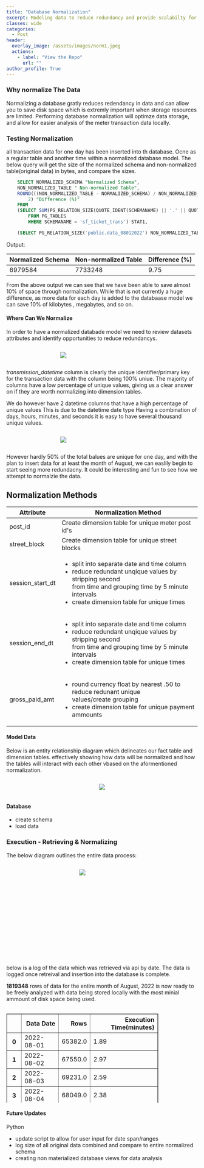 ```yaml
---
title: "Database Normalization"
excerpt: Modeling data to reduce redundancy and provide scalabilty for reporting
classes: wide
categories:
  - Post
header:
  overlay_image: /assets/images/norm1.jpeg
  actions:
    - label: "View the Repo" 
      url: ""
author_profile: True 
---
```

### Why normalize The Data
Normalizing a database gratly reduces redendancy in data and can allow you to save disk space which is extremly important when storage resources are limited.
Performing database normalization will optimze data storage, and allow for easier analysis of the meter transaction data locally. 

### Testing Normalization 
all transaction data for one day has been inserted into th database. Ocne as a regular table and another time within a normalized database model. 
The below query will get the size of the normalized schema and non-normalized table(original data) in bytes, and compare the sizes.

```sql
    SELECT NORMALIZED_SCHEMA "Normalized Schema",
	NON_NORMALIZED_TABLE " Non-normalized Table",
	ROUND(((NON_NORMALIZED_TABLE - NORMALIZED_SCHEMA) / NON_NORMALIZED_TABLE) * 100,
		2) "Difference (%)"
    FROM
	(SELECT SUM(PG_RELATION_SIZE(QUOTE_IDENT(SCHEMANAME) || '.' || QUOTE_IDENT(TABLENAME))) NORMALIZED_SCHEMA
		FROM PG_TABLES
		WHERE SCHEMANAME = 'sf_ticket_trans') STAT1,

    (SELECT PG_RELATION_SIZE('public.data_08012022') NON_NORMALIZED_TABLE) STAT2	
````
	
Output: 
<table>
<thead>
<tr>
  <th>Normalized Schema</th>
  <th>Non-normalized Table </th>
 <th>Difference (%) </th>
</tr>
</thead>
<tbody>
<tr>
  <td>6979584</td>
  <td>7733248</td>
  <td>9.75</td>
</tr>
</tbody>
</table>
  
From the above output we can see that we have been able to save almost 10% of space through normalization. While that is not currently a huge difference, as more data for each day is added to the databaase model we can save 10% of kilobytes , megabytes, and so on. 


#### Where Can We Normalize 
In order to have a normalized databade model we need to review datasets attributes and identify opportunities to reduce redundancys.
<div class="notice" style="display:flex; justify-content: center; width:300;">
<figure>
  <a href="/assets/images/normalization/uniquedf.png"><img src="/assets/images/normalization/uniquedf.png"></a>
</figure>
  </div>
  
  *transmission_datetime* column is clearly the unique identifier/primary key for the transaction data with the column being 100% uniue. 
  The majority of columns have a low percentage of unique values, giving us a clear answer on if they are worth normalizing into dimension tables. 
  
We do however have 2 datetime columns that have a high percentage of unique values This is due to the datetime date type Having a combination of days, hours, minutes, and seconds it is easy to have several thousand unique values. 

<div class="notice" style="display:flex; justify-content: center; width:300;">
<figure>
  <a href="/assets/images/normalization/datetime info.png"><img src="/assets/images/normalization/datetime info.png"></a>
</figure>
  </div>

However hardly 50% of the total balues are unique for one day, and with the plan to insert data for at least the month of August, we can easlily begin to start seeing more redundacny. It could be interesting and fun to see how we attempt to normalzie the data. 
  
## Normalization Methods 
<table>
<thead>
<tr>
  <th>Attribute</th>
  <th>Normalization Method</th>
</tr>
</thead>
<tbody>
<tr>
  <td>post_id</td>
  <td>Create dimension table for unique meter post id's</td>
</tr>
<tr>
  <td>street_block</td>
  <td>Create dimension table for unique street blocks</td>
</tr>
<tr>
  <td>session_start_dt</td>
  <td>
	<ul>  
		<li> split into separate date and time column</li>
		<li>reduce redundant unqique values by stripping second <br> from time and grouping time by 5 minute intervals</li> 
		<li>create dimension table for unique times</li>
	  </ul>
</td>
</tr>
<tr>
  <td>session_end_dt</td>
  <td>
  <ul>  
		<li> split into separate date and time column</li>
		<li>reduce redundant unqique values by stripping second <br> from time and grouping time by 5 minute intervals</li> 
		<li>create dimension table for unique times</li>
	  </ul>
  </td>
</tr>
<tr>
  <td>gross_paid_amt</td>
  <td>
  <ul>
  <li>round currency float by nearest .50 to reduce redunant unique <br> values/create grouping </li>
  <li>
  create dimension table for unique payment ammounts 
  </li>
  </ul>
   </td>
</tr>
</tbody>
</table>


#### Model Data 

Below is an entity relationship diagram which delineates our fact table and dimension tables. effectively showing how data will be normailzed and how the tables will interact with each other vbased on the aformentioned normalization.


<div class="notice" style="display:flex; justify-content: center;">

  <a href="/assets/images/normalization/sf_trans_ERD.png"><img src="/assets/images/normalization/sf_trans_ERD.png"></a>
  </div>
  
  

#### Database 
- create schema 
- load data 


### Execution - Retrieving & Normalizing 
The below diagram outlines the entire data process:


<div class="notice" style="display:flex; justify-content: center; width:400; height:250px">

  <a href="/assets/images/normalization/normalization etl diagram .png"><img src="/assets/images/normalization/normalization etl diagram .png"></a>
  </div>

below is a log of the data which was retrieved via api by date. The data is logged once retreival and insertion into the database is complete. 

**1819348** rows of data for the entire month of August, 2022 is now ready to be freely analyzed with data being stored locally with the most minial ammount of disk space being used. 

<div style="overflow-y: scroll; height:250px; width:400px;">
	<table border="1" class="dataframe">
  <thead>
    <tr style="text-align: right;">
      <th></th>
      <th>Data Date</th>
      <th>Rows</th>
      <th>Execution Time(minutes)</th>
    </tr>
  </thead>
  <tbody>
    <tr>
      <th>0</th>
      <td>2022-08-01</td>
      <td>65382.0</td>
      <td>1.89</td>
    </tr>
    <tr>
      <th>1</th>
      <td>2022-08-02</td>
      <td>67550.0</td>
      <td>2.97</td>
    </tr>
    <tr>
      <th>2</th>
      <td>2022-08-03</td>
      <td>69231.0</td>
      <td>2.59</td>
    </tr>
    <tr>
      <th>3</th>
      <td>2022-08-04</td>
      <td>68049.0</td>
      <td>2.38</td>
    </tr>
    <tr>
      <th>4</th>
      <td>2022-08-05</td>
      <td>69557.0</td>
      <td>2.69</td>
    </tr>
    <tr>
      <th>5</th>
      <td>2022-08-06</td>
      <td>67796.0</td>
      <td>3.01</td>
    </tr>
    <tr>
      <th>6</th>
      <td>2022-08-07</td>
      <td>4689.0</td>
      <td>0.24</td>
    </tr>
    <tr>
      <th>7</th>
      <td>2022-08-08</td>
      <td>65700.0</td>
      <td>2.60</td>
    </tr>
    <tr>
      <th>8</th>
      <td>2022-08-09</td>
      <td>67161.0</td>
      <td>2.37</td>
    </tr>
    <tr>
      <th>9</th>
      <td>2022-08-10</td>
      <td>68173.0</td>
      <td>3.23</td>
    </tr>
    <tr>
      <th>10</th>
      <td>2022-08-11</td>
      <td>67634.0</td>
      <td>12.37</td>
    </tr>
    <tr>
      <th>11</th>
      <td>2022-08-12</td>
      <td>71181.0</td>
      <td>3.86</td>
    </tr>
    <tr>
      <th>12</th>
      <td>2022-08-13</td>
      <td>68853.0</td>
      <td>2.33</td>
    </tr>
    <tr>
      <th>13</th>
      <td>2022-08-14</td>
      <td>6186.0</td>
      <td>0.23</td>
    </tr>
    <tr>
      <th>14</th>
      <td>2022-08-15</td>
      <td>65764.0</td>
      <td>2.66</td>
    </tr>
    <tr>
      <th>15</th>
      <td>2022-08-16</td>
      <td>68726.0</td>
      <td>2.77</td>
    </tr>
    <tr>
      <th>16</th>
      <td>2022-08-17</td>
      <td>69201.0</td>
      <td>2.82</td>
    </tr>
    <tr>
      <th>17</th>
      <td>2022-08-18</td>
      <td>67794.0</td>
      <td>2.80</td>
    </tr>
    <tr>
      <th>18</th>
      <td>2022-08-19</td>
      <td>71052.0</td>
      <td>2.95</td>
    </tr>
    <tr>
      <th>19</th>
      <td>2022-08-20</td>
      <td>63106.0</td>
      <td>2.54</td>
    </tr>
    <tr>
      <th>20</th>
      <td>2022-08-21</td>
      <td>4489.0</td>
      <td>0.19</td>
    </tr>
    <tr>
      <th>21</th>
      <td>2022-08-22</td>
      <td>65905.0</td>
      <td>2.71</td>
    </tr>
    <tr>
      <th>22</th>
      <td>2022-08-23</td>
      <td>67687.0</td>
      <td>2.67</td>
    </tr>
    <tr>
      <th>23</th>
      <td>2022-08-24</td>
      <td>68177.0</td>
      <td>2.79</td>
    </tr>
    <tr>
      <th>24</th>
      <td>2022-08-25</td>
      <td>67286.0</td>
      <td>2.65</td>
    </tr>
    <tr>
      <th>25</th>
      <td>2022-08-26</td>
      <td>64411.0</td>
      <td>2.55</td>
    </tr>
    <tr>
      <th>26</th>
      <td>2022-08-27</td>
      <td>67914.0</td>
      <td>2.75</td>
    </tr>
    <tr>
      <th>27</th>
      <td>2022-08-28</td>
      <td>132.0</td>
      <td>0.01</td>
    </tr>
    <tr>
      <th>28</th>
      <td>2022-08-29</td>
      <td>51754.0</td>
      <td>1.98</td>
    </tr>
    <tr>
      <th>29</th>
      <td>2022-08-30</td>
      <td>62497.0</td>
      <td>2.39</td>
    </tr>
    <tr>
      <th>30</th>
      <td>2022-08-31</td>
      <td>66311.0</td>
      <td>2.87</td>
    </tr>
  </tbody>
</table>
	
</div>

#### Future Updates 
Python 
- update script to allow for user input for date span/ranges
-  log size of all original data combined and compare to entire normalized schema 
-  creating non materialized database views for data analysis 








